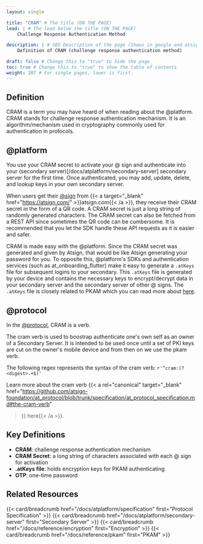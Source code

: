```yaml
---
layout: single

title: "CRAM" # The title (ON THE PAGE)
lead: | # The lead below the title (ON THE PAGE)
    Challenge Response Authentication Method

description: | # SEO Description of the page (Shows in google and atsign.dev search)
    Definition of CRAM (challenge response authentication method)

draft: false # Change this to "true" to hide the page
toc: true # Change this to "true" to show the table of contents
weight: 207 # For single pages, lower is first.
---
```


## Definition

CRAM is a term you may have heard of when reading about the @platform. CRAM stands for challenge response authentication mechanism. It is an algorithm/mechanism used in cryptography commonly used for authentication in protocols.

## @platform

You use your CRAM secret to activate your @ sign and authenticate into your (secondary server)[/docs/atplatform/secondary-server]
secondary server for the first time. Once authenticated, you may add, update, delete, and lookup keys in your own secondary server.

When users get their [@sign](/docs/reference/atsign) from {{< a target="_blank" href="https://atsign.com/" >}}atsign.com{{< /a >}},
they receive their CRAM secret in the form of a QR code. A CRAM secret is just a long string of randomly generated characters. The CRAM 
secret can also be fetched from a REST API since sometimes the QR code can be cumbersome. 
It is recommended that you let the SDK handle these API requests as it is easier and safer. 

CRAM is made easy with the @platform. 
Since the CRAM secret was generated and given by Atsign, that would be like Atsign generating your password for you. To opposite this,
@platform's SDKs and authentication services (such as at_onboarding_flutter) make it easy to generate a `.atKeys` file for subsequent logins
to your secondary. This `.atKeys` file is generated by your device and contains the necessary keys to encrypt/decrypt data in your secondary
server and the secondary server of other @ signs. The `.atKeys` file is closely related to PKAM which you can read more about
[here](/docs/reference/pkam).

## @protocol

In the [@protocol](/docs/atplatform/specification), CRAM is a verb.

The cram verb is used to boostrap authenticate one's own self as an owner of a Secondary Server.
It is intended to be used once until a set of PKI keys are cut on the owner's mobile device and from then on we use the pkam verb.

The following regex represents the syntax of the cram verb: `r'^cram:(?<digest>.+$)'`

Learn more about the cram verb
{{< a
    rel="canonical"
    target="\_blank"
    href="https://github.com/atsign-foundation/at_protocol/blob/trunk/specification/at_protocol_specification.md#the-cram-verb"
>}}
    here{{< /a >}}.

## Key Definitions

-   **CRAM**: challenge response authentication mechanism
-   **CRAM Secret**: a long string of characters associated with each @ sign for activation
-   **.atKeys file**: holds encryption keys for PKAM authenticating
-   **OTP**: one-time password

## Related Resources
<!-- todo: add breadcrumb to onboarding widget-->
{{< card/breadcrumb href="/docs/atplatform/specification" first="Protocol Specification" >}}
{{< card/breadcrumb href="/docs/atplatform/secondary-server" first="Secondary Server" >}}
{{< card/breadcrumb href="/docs/reference/encryption" first="Encryption" >}}
{{< card/breadcrumb href="/docs/reference/pkam" first="PKAM" >}}
